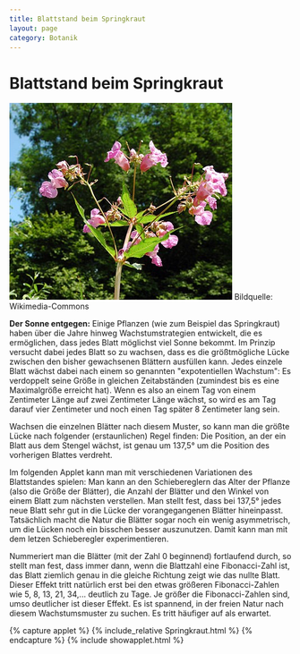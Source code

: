 ```yaml
---
title: Blattstand beim Springkraut
layout: page
category: Botanik
---
```

# Blattstand beim Springkraut

![](images/BotanikD1/Springkraut.png)
Bildquelle: Wikimedia-Commons

<strong>Der Sonne entgegen:</strong> Einige Pflanzen (wie zum Beispiel das Springkraut) haben über die Jahre hinweg
Wachstumstrategien entwickelt, die es ermöglichen, dass jedes Blatt möglichst viel Sonne bekommt. Im Prinzip versucht dabei jedes Blatt so zu wachsen, dass
es die größtmögliche Lücke zwischen den bisher gewachsenen Blättern ausfüllen kann.
Jedes einzele Blatt wächst dabei nach einem so genannten "expotentiellen Wachstum": Es verdoppelt seine Größe
in gleichen Zeitabständen (zumindest bis es eine Maximalgröße erreicht hat). Wenn es also an einem Tag von einem Zentimeter Länge auf
zwei Zentimeter Länge wächst, so wird es am Tag darauf vier Zentimeter und noch einen Tag später 8 Zentimeter lang sein.
<p></p>
Wachsen die einzelnen Blätter nach diesem Muster, so kann man die größte Lücke nach folgender (erstaunlichen) Regel finden:
Die Position, an der ein Blatt aus dem Stengel wächst, ist genau um 137,5° um die Position des vorherigen Blattes verdreht.
<p></p>
Im folgenden Applet kann man mit verschiedenen Variationen des Blattstandes spielen:
Man kann an den Schiebereglern das Alter der Pflanze (also die Größe der Blätter), die Anzahl der Blätter und den
Winkel von einem Blatt zum nächsten verstellen. Man stellt fest, dass bei 137,5° jedes neue Blatt sehr gut in die Lücke der vorangegangenen Blätter
hineinpasst. Tatsächlich macht die Natur die Blätter sogar noch ein wenig asymmetrisch, um die Lücken noch ein bisschen besser auszunutzen.
Damit kann man mit dem letzen Schieberegler experimentieren.
<p></p>
Nummeriert man die Blätter (mit der Zahl 0 beginnend) fortlaufend durch, so stellt man fest, dass
immer dann, wenn die Blattzahl eine Fibonacci-Zahl ist, das Blatt ziemlich genau in die gleiche Richtung zeigt wie das nullte Blatt.
Dieser Effekt tritt natürlich erst bei den etwas größeren Fibonacci-Zahlen wie 5, 8, 13, 21, 34,... deutlich zu Tage.
Je größer die Fibonacci-Zahlen sind, umso deutlicher ist dieser Effekt. Es ist spannend, in der freien Natur nach diesem Wachstumsmuster zu suchen.
Es tritt häufiger auf als erwartet.
<p></p>
{% capture applet %} {% include_relative Springkraut.html %} {% endcapture %}
{% include showapplet.html %}
